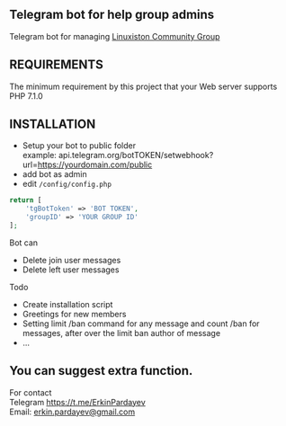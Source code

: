 Telegram bot for help group admins  
-------
Telegram bot for managing [Linuxiston Community Group](https://t.me/linuxiston)

REQUIREMENTS
----

The minimum requirement by this project that your Web server supports PHP 7.1.0

INSTALLATION
------------
- Setup your bot to public folder  
example: api.telegram.org/botTOKEN/setwebhook?url=https://yourdomain.com/public
- add bot as admin
- edit `/config/config.php`
```php
return [
	'tgBotToken' => 'BOT TOKEN',
	'groupID' => 'YOUR GROUP ID'
];
```

Bot can
 - Delete join user messages
 - Delete left user messages  

Todo
  - Create installation script
  - Greetings for new members
  - Setting limit /ban command for any message and count /ban for messages, after over the limit ban author of message
  - ...

You can suggest extra function.
----
For contact  
Telegram https://t.me/ErkinPardayev  
Email: erkin.pardayev@gmail.com
